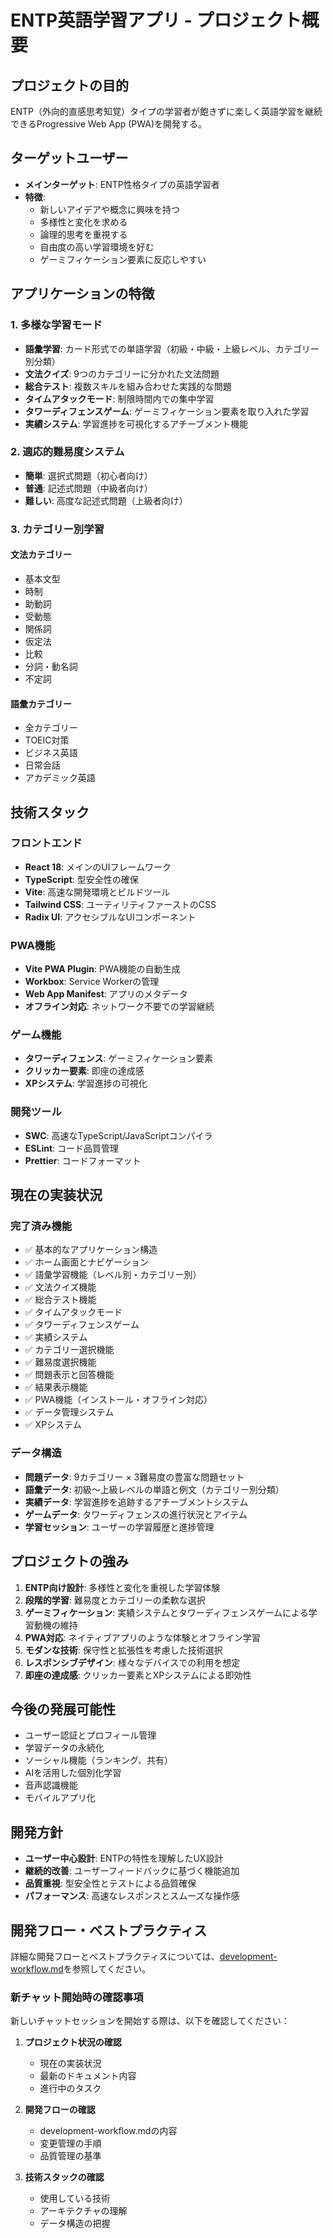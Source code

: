 # ENTP英語学習アプリ - プロジェクト概要

## プロジェクトの目的

ENTP（外向的直感思考知覚）タイプの学習者が飽きずに楽しく英語学習を継続できるProgressive Web App (PWA)を開発する。

## ターゲットユーザー

- **メインターゲット**: ENTP性格タイプの英語学習者
- **特徴**: 
  - 新しいアイデアや概念に興味を持つ
  - 多様性と変化を求める
  - 論理的思考を重視する
  - 自由度の高い学習環境を好む
  - ゲーミフィケーション要素に反応しやすい

## アプリケーションの特徴

### 1. 多様な学習モード
- **語彙学習**: カード形式での単語学習（初級・中級・上級レベル、カテゴリー別分類）
- **文法クイズ**: 9つのカテゴリーに分かれた文法問題
- **総合テスト**: 複数スキルを組み合わせた実践的な問題
- **タイムアタックモード**: 制限時間内での集中学習
- **タワーディフェンスゲーム**: ゲーミフィケーション要素を取り入れた学習
- **実績システム**: 学習進捗を可視化するアチーブメント機能

### 2. 適応的難易度システム
- **簡単**: 選択式問題（初心者向け）
- **普通**: 記述式問題（中級者向け）
- **難しい**: 高度な記述式問題（上級者向け）

### 3. カテゴリー別学習

#### 文法カテゴリー
- 基本文型
- 時制
- 助動詞
- 受動態
- 関係詞
- 仮定法
- 比較
- 分詞・動名詞
- 不定詞

#### 語彙カテゴリー
- 全カテゴリー
- TOEIC対策
- ビジネス英語
- 日常会話
- アカデミック英語

## 技術スタック

### フロントエンド
- **React 18**: メインのUIフレームワーク
- **TypeScript**: 型安全性の確保
- **Vite**: 高速な開発環境とビルドツール
- **Tailwind CSS**: ユーティリティファーストのCSS
- **Radix UI**: アクセシブルなUIコンポーネント

### PWA機能
- **Vite PWA Plugin**: PWA機能の自動生成
- **Workbox**: Service Workerの管理
- **Web App Manifest**: アプリのメタデータ
- **オフライン対応**: ネットワーク不要での学習継続

### ゲーム機能
- **タワーディフェンス**: ゲーミフィケーション要素
- **クリッカー要素**: 即座の達成感
- **XPシステム**: 学習進捗の可視化

### 開発ツール
- **SWC**: 高速なTypeScript/JavaScriptコンパイラ
- **ESLint**: コード品質管理
- **Prettier**: コードフォーマット

## 現在の実装状況

### 完了済み機能
- ✅ 基本的なアプリケーション構造
- ✅ ホーム画面とナビゲーション
- ✅ 語彙学習機能（レベル別・カテゴリー別）
- ✅ 文法クイズ機能
- ✅ 総合テスト機能
- ✅ タイムアタックモード
- ✅ タワーディフェンスゲーム
- ✅ 実績システム
- ✅ カテゴリー選択機能
- ✅ 難易度選択機能
- ✅ 問題表示と回答機能
- ✅ 結果表示機能
- ✅ PWA機能（インストール・オフライン対応）
- ✅ データ管理システム
- ✅ XPシステム

### データ構造
- **問題データ**: 9カテゴリー × 3難易度の豊富な問題セット
- **語彙データ**: 初級〜上級レベルの単語と例文（カテゴリー別分類）
- **実績データ**: 学習進捗を追跡するアチーブメントシステム
- **ゲームデータ**: タワーディフェンスの進行状況とアイテム
- **学習セッション**: ユーザーの学習履歴と進捗管理

## プロジェクトの強み

1. **ENTP向け設計**: 多様性と変化を重視した学習体験
2. **段階的学習**: 難易度とカテゴリーの柔軟な選択
3. **ゲーミフィケーション**: 実績システムとタワーディフェンスゲームによる学習動機の維持
4. **PWA対応**: ネイティブアプリのような体験とオフライン学習
5. **モダンな技術**: 保守性と拡張性を考慮した技術選択
6. **レスポンシブデザイン**: 様々なデバイスでの利用を想定
7. **即座の達成感**: クリッカー要素とXPシステムによる即効性

## 今後の発展可能性

- ユーザー認証とプロフィール管理
- 学習データの永続化
- ソーシャル機能（ランキング、共有）
- AIを活用した個別化学習
- 音声認識機能
- モバイルアプリ化

## 開発方針

- **ユーザー中心設計**: ENTPの特性を理解したUX設計
- **継続的改善**: ユーザーフィードバックに基づく機能追加
- **品質重視**: 型安全性とテストによる品質確保
- **パフォーマンス**: 高速なレスポンスとスムーズな操作感

## 開発フロー・ベストプラクティス

詳細な開発フローとベストプラクティスについては、[development-workflow.md](./development-workflow.md)を参照してください。

### 新チャット開始時の確認事項
新しいチャットセッションを開始する際は、以下を確認してください：

1. **プロジェクト状況の確認**
   - 現在の実装状況
   - 最新のドキュメント内容
   - 進行中のタスク

2. **開発フローの確認**
   - development-workflow.mdの内容
   - 変更管理の手順
   - 品質管理の基準

3. **技術スタックの確認**
   - 使用している技術
   - アーキテクチャの理解
   - データ構造の把握